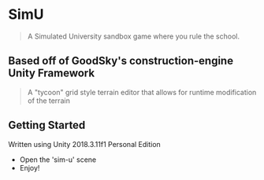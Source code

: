 # SimU
> A Simulated University sandbox game where you rule the school.

## Based off of GoodSky's construction-engine Unity Framework
> A "tycoon" grid style terrain editor that allows for runtime modification of the terrain

## Getting Started

Written using Unity 2018.3.11f1 Personal Edition

* Open the 'sim-u' scene
* Enjoy!
